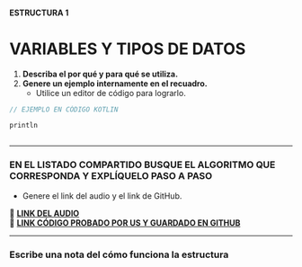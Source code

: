 #### ESTRUCTURA 1  
# VARIABLES Y TIPOS DE DATOS

1. **Describa el por qué y para qué se utiliza.**  
2. **Genere un ejemplo internamente en el recuadro.**  
   - Utilice un editor de código para lograrlo.  

```kotlin
// EJEMPLO EN CÓDIGO KOTLIN

println



```

---

### EN EL LISTADO COMPARTIDO BUSQUE EL ALGORITMO QUE CORRESPONDA Y EXPLÍQUELO PASO A PASO  
- Genere el link del audio y el link de GitHub.  

🔗 **[LINK DEL AUDIO](#)**  
🔗 **[LINK CÓDIGO PROBADO POR US Y GUARDADO EN GITHUB](#)**  

---

### Escribe una nota del cómo funciona la estructura  

```kotlin


```
